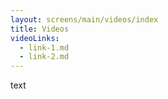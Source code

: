 ```yaml
---
layout: screens/main/videos/index
title: Videos
videoLinks:
  - link-1.md
  - link-2.md
---
```


text